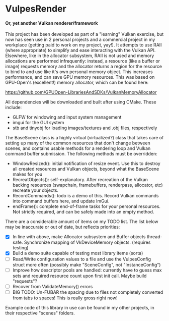 # VulpesRender
#### Or, yet another Vulkan renderer/framework

This project has been developed as part of a "learning" Vulkan exercise, but now has seen use 
in 2 personal projects and a commercial project in my workplace (getting paid to work on my
project, yay!). It attempts to use RAII (where appropriate) to simplify and ease interacting
with the Vulkan API. Elsewhere, like in the allocator subsystem, RAII is not used and memory 
allocations are performed infrequently: instead, a resource (like a buffer or image) requests
memory and the allocator returns a region for the resource to bind to and use like it's own
personal memory object. This increases performance, and can save GPU memory resources. This was 
based on GPU-Open's (excellent!) memory allocator, which can be found here:

https://github.com/GPUOpen-LibrariesAndSDKs/VulkanMemoryAllocator

All dependencies will be downloaded and built after using CMake. These include:

- GLFW for windowing and input system management
- imgui for the GUI system
- stb and tinyobj for loading images/textures and .obj files, respectively

The BaseScene class is a highly virtual (virtualized?) class that takes care of setting up many of
the common resources that don't change between scenes, and contains usable methods for a rendering
loop and Vulkan command buffer submission. The following methods must be overridden:

- WindowResized(): initial notification of resize event. Use this to destroy all created resources and Vulkan objects, beyond what the BaseScene makes for you
- RecreatObjects(): self-explanatory. After recreation of the Vulkan backing resources (swapchain, framebuffers, renderpass, allocator, etc) recreate your objects.
- RecordCommands(): todo is a demo of this. Record Vulkan commands into command buffers here, and update ImGui.
- endFrame(): complete end-of-frame tasks for your personal resources. Not strictly required, and can be safely made into an empty method.

There are a considerable amount of items on my TODO list. The list below may be inaccurate or out of date, but reflects priorities:

- [x] In line with above, make Allocator subsystem and Buffer objects thread-safe. Synchronize mapping of VkDeviceMemory objects. (requires testing)
- [x] Build a demo suite capable of testing most library items (sorta)
- [ ] Read/Write configuration values to a file and use the VulpesConfig struct more often (possibly make "SceneConfig", not "InstanceConfig")
- [ ] Improve how descriptor pools are handled: currently have to guess max sets and required resource count upon first init call. Maybe build "requests"?
- [ ] Recover from ValidateMemory() errors
- [ ] BIG TODO: Un-FUBAR the spacing due to files not completely converted from tabs to spaces! This is really gross right now!

Example code of this library in use can be found in my other projects, in their respective "scenes" folders.